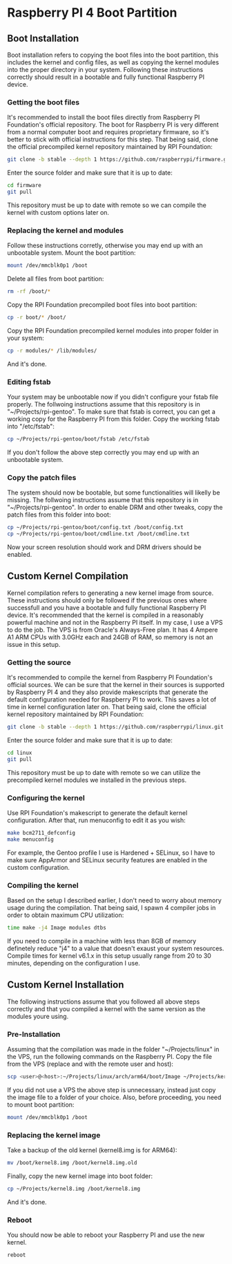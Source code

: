 # Raspberry PI 4 Boot Partition

## Boot Installation
Boot installation refers to copying the boot files into the boot partition, this includes the kernel and config files, as well as copying the kernel modules into the proper directory in your system.
Following these instructions correctly should result in a bootable and fully functional Raspberry PI device.

### Getting the boot files
It's recommended to install the boot files directly from Raspberry PI Foundation's official repository.
The boot for Raspberry PI is very different from a normal computer boot and requires proprietary firmware, so it's better to stick with official instructions for this step.
That being said, clone the official precompiled kernel repository maintained by RPI Foundation:
```sh
git clone -b stable --depth 1 https://github.com/raspberrypi/firmware.git
```
Enter the source folder and make sure that it is up to date:
```sh
cd firmware
git pull
```
This repository must be up to date with remote so we can compile the kernel with custom options later on.

### Replacing the kernel and modules
Follow these instructions corretly, otherwise you may end up with an unbootable system.
Mount the boot partition:
```sh
mount /dev/mmcblk0p1 /boot
```
Delete all files from boot partition:
```sh
rm -rf /boot/*
```
Copy the RPI Foundation precompiled boot files into boot partition:
```sh
cp -r boot/* /boot/
```
Copy the RPI Foundation precompiled kernel modules into proper folder in your system:
```sh
cp -r modules/* /lib/modules/
```
And it's done.

### Editing fstab
Your system may be unbootable now if you didn't configure your fstab file properly.
The follwoing instructions assume that this repository is in "~/Projects/rpi-gentoo".
To make sure that fstab is correct, you can get a working copy for the Raspberry PI from this folder.
Copy the working fstab into "/etc/fstab":
```sh
cp ~/Projects/rpi-gentoo/boot/fstab /etc/fstab 
```
If you don't follow the above step correctly you may end up with an unbootable system.

### Copy the patch files
The system should now be bootable, but some functionalities will likelly be missing.
The follwoing instructions assume that this repository is in "~/Projects/rpi-gentoo".
In order to enable DRM and other tweaks, copy the patch files from this folder into boot:
```sh
cp ~/Projects/rpi-gentoo/boot/config.txt /boot/config.txt
cp ~/Projects/rpi-gentoo/boot/cmdline.txt /boot/cmdline.txt 
```
Now your screen resolution should work and DRM drivers should be enabled.

## Custom Kernel Compilation
Kernel compilation refers to generating a new kernel image from source.
These instructions should only be followed if the previous ones where successfull and you have a bootable and fully functional Raspberry PI device.
It's recommended that the kernel is compiled in a reasonably powerful machine and not in the Raspberry PI itself.
In my case, I use a VPS to do the job. The VPS is from Oracle's Always-Free plan. It has 4 Ampere A1 ARM CPUs with 3.0GHz each and 24GB of RAM, so memory is not an issue in this setup.

### Getting the source
It's recommended to compile the kernel from Raspberry PI Foundation's official sources.
We can be sure that the kernel in their sources is supported by Raspberry PI 4 and they also provide makescripts that generate the default configuration needed for Raspberry PI to work. This saves a lot of time in kernel configuration later on.
That being said, clone the official kernel repository maintained by RPI Foundation:
```sh
git clone -b stable --depth 1 https://github.com/raspberrypi/linux.git 
```
Enter the source folder and make sure that it is up to date:
```sh
cd linux
git pull
```
This repository must be up to date with remote so we can utilize the precompiled kernel modules we installed in the previous steps.

### Configuring the kernel
Use RPI Foundation's makescript to generate the default kernel configuration. After that, run menuconfig to edit it as you wish:
```sh
make bcm2711_defconfig
make menuconfig
```
For example, the Gentoo profile I use is Hardened + SELinux, so I have to make sure AppArmor and SELinux security features are enabled in the custom configuration.

### Compiling the kernel
Based on the setup I described earlier, I don't need to worry about memory usage during the compilation.
That being said, I spawn 4 compiler jobs in order to obtain maximum CPU utilization:
```sh
time make -j4 Image modules dtbs
```
If you need to compile in a machine with less than 8GB of memory definetely reduce "j4" to a value that doesn't exaust your system resources.
Compile times for kernel v6.1.x in this setup usually range from 20 to 30 minutes, depending on the configuration I use.

## Custom Kernel Installation
The following instructions assume that you followed all above steps correctly and that you compiled a kernel with the same version as the modules youre using.

### Pre-Installation
Assuming that the compilation was made in the folder "~/Projects/linux" in the VPS, run the following commands on the Raspberry PI.
Copy the file from the VPS (replace <user> and <host> with the remote user and host):
```sh
scp <user>@<host>:~/Projects/linux/arch/arm64/boot/Image ~/Projects/kernel8.img
```
If you did not use a VPS the above step is unnecessary, instead just copy the image file to a folder of your choice.
Also, before proceeding, you need to mount boot partition:
```sh
mount /dev/mmcblk0p1 /boot
```

### Replacing the kernel image
Take a backup of the old kernel (kernel8.img is for ARM64): 
```sh
mv /boot/kernel8.img /boot/kernel8.img.old
```
Finally, copy the new kernel image into boot folder:
```sh
cp ~/Projects/kernel8.img /boot/kernel8.img
```
And it's done.

### Reboot
You should now be able to reboot your Raspberry PI and use the new kernel.
```sh
reboot
```

